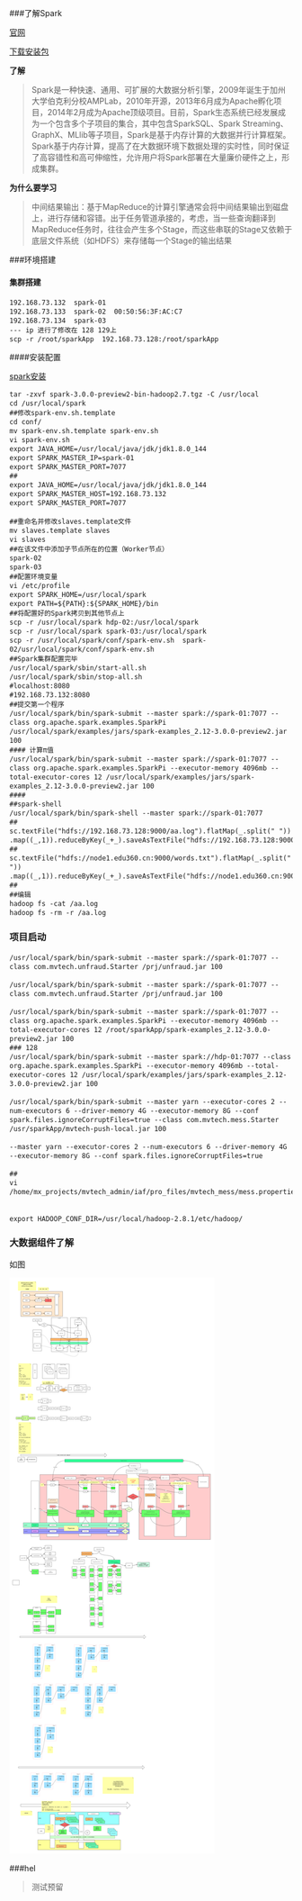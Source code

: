 ###了解Spark

[官网](http://spark.apache.org)

[下载安装包](https://blog.csdn.net/Fortuna_i/article/details/101681939?depth_1-utm_source=distribute.pc_relevant.none-task&utm_source=distribute.pc_relevant.none-task)

**了解**

>Spark是一种快速、通用、可扩展的大数据分析引擎，2009年诞生于加州大学伯克利分校AMPLab，2010年开源，2013年6月成为Apache孵化项目，2014年2月成为Apache顶级项目。目前，Spark生态系统已经发展成为一个包含多个子项目的集合，其中包含SparkSQL、Spark Streaming、GraphX、MLlib等子项目，Spark是基于内存计算的大数据并行计算框架。Spark基于内存计算，提高了在大数据环境下数据处理的实时性，同时保证了高容错性和高可伸缩性，允许用户将Spark部署在大量廉价硬件之上，形成集群。

**为什么要学习**

>中间结果输出：基于MapReduce的计算引擎通常会将中间结果输出到磁盘上，进行存储和容错。出于任务管道承接的，考虑，当一些查询翻译到MapReduce任务时，往往会产生多个Stage，而这些串联的Stage又依赖于底层文件系统（如HDFS）来存储每一个Stage的输出结果

###环境搭建

#### 集群搭建

```shell
192.168.73.132	spark-01
192.168.73.133	spark-02  00:50:56:3F:AC:C7
192.168.73.134	spark-03
--- ip 进行了修改在 128 129上
scp -r /root/sparkApp  192.168.73.128:/root/sparkApp 

```

####安装配置

[spark安装](https://blog.csdn.net/kangaroojie/article/details/80831993)

```shell
tar -zxvf spark-3.0.0-preview2-bin-hadoop2.7.tgz -C /usr/local
cd /usr/local/spark
##修改spark-env.sh.template
cd conf/
mv spark-env.sh.template spark-env.sh
vi spark-env.sh
export JAVA_HOME=/usr/local/java/jdk/jdk1.8.0_144
export SPARK_MASTER_IP=spark-01
export SPARK_MASTER_PORT=7077
##
export JAVA_HOME=/usr/local/java/jdk/jdk1.8.0_144
export SPARK_MASTER_HOST=192.168.73.132
export SPARK_MASTER_PORT=7077

##重命名并修改slaves.template文件
mv slaves.template slaves
vi slaves
##在该文件中添加子节点所在的位置（Worker节点）
spark-02
spark-03
##配置环境变量
vi /etc/profile
export SPARK_HOME=/usr/local/spark
export PATH=${PATH}:${SPARK_HOME}/bin
##将配置好的Spark拷贝到其他节点上
scp -r /usr/local/spark hdp-02:/usr/local/spark
scp -r /usr/local/spark spark-03:/usr/local/spark
scp -r /usr/local/spark/conf/spark-env.sh  spark-02/usr/local/spark/conf/spark-env.sh
##Spark集群配置完毕
/usr/local/spark/sbin/start-all.sh
/usr/local/spark/sbin/stop-all.sh
#localhost:8080
#192.168.73.132:8080
##提交第一个程序
/usr/local/spark/bin/spark-submit --master spark://spark-01:7077 --class org.apache.spark.examples.SparkPi /usr/local/spark/examples/jars/spark-examples_2.12-3.0.0-preview2.jar 100
#### 计算π值
/usr/local/spark/bin/spark-submit --master spark://spark-01:7077 --class org.apache.spark.examples.SparkPi --executor-memory 4096mb --total-executor-cores 12 /usr/local/spark/examples/jars/spark-examples_2.12-3.0.0-preview2.jar 100
####
##spark-shell
/usr/local/spark/bin/spark-shell --master spark://spark-01:7077
##
sc.textFile("hdfs://192.168.73.128:9000/aa.log").flatMap(_.split(" "))
.map((_,1)).reduceByKey(_+_).saveAsTextFile("hdfs://192.168.73.128:9000/out/bb.log")
##
sc.textFile("hdfs://node1.edu360.cn:9000/words.txt").flatMap(_.split(" "))
.map((_,1)).reduceByKey(_+_).saveAsTextFile("hdfs://node1.edu360.cn:9000/out")
##
##编辑
hadoop fs -cat /aa.log
hadoop fs -rm -r /aa.log
```

### 项目启动

```shell
/usr/local/spark/bin/spark-submit --master spark://spark-01:7077 --class com.mvtech.unfraud.Starter /prj/unfraud.jar 100

/usr/local/spark/bin/spark-submit --master spark://spark-01:7077 --class com.mvtech.unfraud.Starter /prj/unfraud.jar 100

/usr/local/spark/bin/spark-submit --master spark://spark-01:7077 --class org.apache.spark.examples.SparkPi --executor-memory 4096mb --total-executor-cores 12 /root/sparkApp/spark-examples_2.12-3.0.0-preview2.jar 100
### 128
/usr/local/spark/bin/spark-submit --master spark://hdp-01:7077 --class org.apache.spark.examples.SparkPi --executor-memory 4096mb --total-executor-cores 12 /usr/local/spark/examples/jars/spark-examples_2.12-3.0.0-preview2.jar 100

/usr/local/spark/bin/spark-submit --master yarn --executor-cores 2 --num-executors 6 --driver-memory 4G --executor-memory 8G --conf spark.files.ignoreCorruptFiles=true --class com.mvtech.mess.Starter /usr/sparkApp/mvtech-push-local.jar 100

--master yarn --executor-cores 2 --num-executors 6 --driver-memory 4G --executor-memory 8G --conf spark.files.ignoreCorruptFiles=true

##
vi /home/mx_projects/mvtech_admin/iaf/pro_files/mvtech_mess/mess.properties


export HADOOP_CONF_DIR=/usr/local/hadoop-2.8.1/etc/hadoop/

```

### 大数据组件了解

如图

![img](img/1.jpg)





###hel

>
>
>测试预留

```

```


